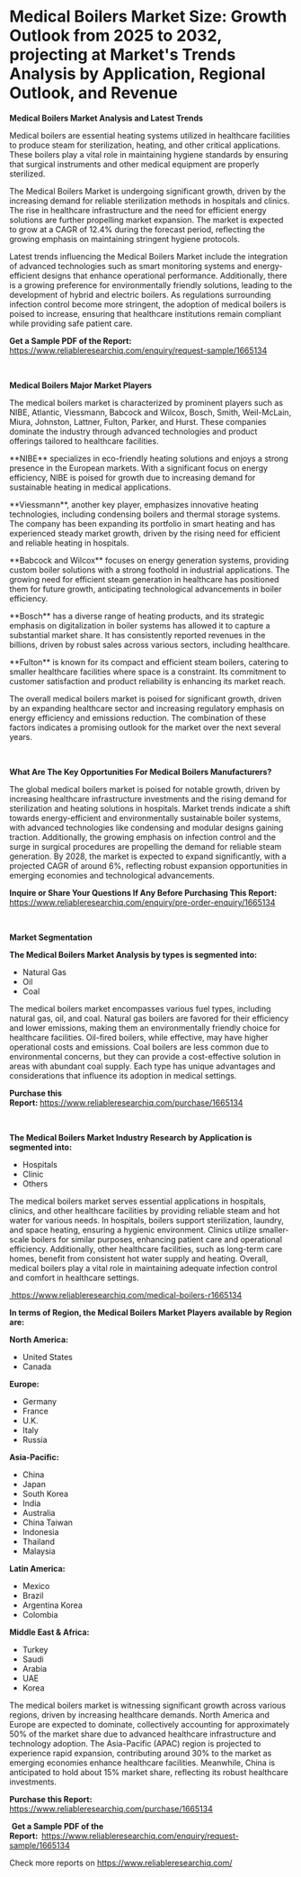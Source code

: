 <p><h1>Medical Boilers Market Size: Growth Outlook from 2025 to 2032, projecting at Market's Trends Analysis by Application, Regional Outlook, and Revenue</h1></p><p><strong>Medical Boilers Market Analysis and Latest Trends</strong></p>
<p><p>Medical boilers are essential heating systems utilized in healthcare facilities to produce steam for sterilization, heating, and other critical applications. These boilers play a vital role in maintaining hygiene standards by ensuring that surgical instruments and other medical equipment are properly sterilized.</p><p>The Medical Boilers Market is undergoing significant growth, driven by the increasing demand for reliable sterilization methods in hospitals and clinics. The rise in healthcare infrastructure and the need for efficient energy solutions are further propelling market expansion. The market is expected to grow at a CAGR of 12.4% during the forecast period, reflecting the growing emphasis on maintaining stringent hygiene protocols.</p><p>Latest trends influencing the Medical Boilers Market include the integration of advanced technologies such as smart monitoring systems and energy-efficient designs that enhance operational performance. Additionally, there is a growing preference for environmentally friendly solutions, leading to the development of hybrid and electric boilers. As regulations surrounding infection control become more stringent, the adoption of medical boilers is poised to increase, ensuring that healthcare institutions remain compliant while providing safe patient care.</p></p>
<p><strong>Get a Sample PDF of the Report:&nbsp;</strong> <a href="https://www.reliableresearchiq.com/enquiry/request-sample/1665134?utm_campaign=3109&utm_medium=2&utm_source=Github&utm_content=ia&utm_term=08032025&utm_id=medical-boilers">https://www.reliableresearchiq.com/enquiry/request-sample/1665134</a></p>
<p>&nbsp;</p>
<p><strong>Medical Boilers Major Market Players</strong></p>
<p><p>The medical boilers market is characterized by prominent players such as NIBE, Atlantic, Viessmann, Babcock and Wilcox, Bosch, Smith, Weil-McLain, Miura, Johnston, Lattner, Fulton, Parker, and Hurst. These companies dominate the industry through advanced technologies and product offerings tailored to healthcare facilities.</p><p>**NIBE** specializes in eco-friendly heating solutions and enjoys a strong presence in the European markets. With a significant focus on energy efficiency, NIBE is poised for growth due to increasing demand for sustainable heating in medical applications. </p><p>**Viessmann**, another key player, emphasizes innovative heating technologies, including condensing boilers and thermal storage systems. The company has been expanding its portfolio in smart heating and has experienced steady market growth, driven by the rising need for efficient and reliable heating in hospitals.</p><p>**Babcock and Wilcox** focuses on energy generation systems, providing custom boiler solutions with a strong foothold in industrial applications. The growing need for efficient steam generation in healthcare has positioned them for future growth, anticipating technological advancements in boiler efficiency.</p><p>**Bosch** has a diverse range of heating products, and its strategic emphasis on digitalization in boiler systems has allowed it to capture a substantial market share. It has consistently reported revenues in the billions, driven by robust sales across various sectors, including healthcare.</p><p>**Fulton** is known for its compact and efficient steam boilers, catering to smaller healthcare facilities where space is a constraint. Its commitment to customer satisfaction and product reliability is enhancing its market reach.</p><p>The overall medical boilers market is poised for significant growth, driven by an expanding healthcare sector and increasing regulatory emphasis on energy efficiency and emissions reduction. The combination of these factors indicates a promising outlook for the market over the next several years.</p></p>
<p>&nbsp;</p>
<p><strong>What Are The Key Opportunities For Medical Boilers Manufacturers?</strong></p>
<p><p>The global medical boilers market is poised for notable growth, driven by increasing healthcare infrastructure investments and the rising demand for sterilization and heating solutions in hospitals. Market trends indicate a shift towards energy-efficient and environmentally sustainable boiler systems, with advanced technologies like condensing and modular designs gaining traction. Additionally, the growing emphasis on infection control and the surge in surgical procedures are propelling the demand for reliable steam generation. By 2028, the market is expected to expand significantly, with a projected CAGR of around 6%, reflecting robust expansion opportunities in emerging economies and technological advancements.</p></p>
<p><strong>Inquire or Share Your Questions If Any Before Purchasing This Report:</strong> <a href="https://www.reliableresearchiq.com/enquiry/pre-order-enquiry/1665134?utm_campaign=3109&utm_medium=2&utm_source=Github&utm_content=ia&utm_term=08032025&utm_id=medical-boilers">https://www.reliableresearchiq.com/enquiry/pre-order-enquiry/1665134</a></p>
<p>&nbsp;</p>
<p><strong>Market Segmentation</strong></p>
<p><strong>The Medical Boilers Market Analysis by types is segmented into:</strong></p>
<p><ul><li>Natural Gas</li><li>Oil</li><li>Coal</li></ul></p>
<p><p>The medical boilers market encompasses various fuel types, including natural gas, oil, and coal. Natural gas boilers are favored for their efficiency and lower emissions, making them an environmentally friendly choice for healthcare facilities. Oil-fired boilers, while effective, may have higher operational costs and emissions. Coal boilers are less common due to environmental concerns, but they can provide a cost-effective solution in areas with abundant coal supply. Each type has unique advantages and considerations that influence its adoption in medical settings.</p></p>
<p><strong>Purchase this Report:&nbsp;</strong><a href="https://www.reliableresearchiq.com/purchase/1665134?utm_campaign=3109&utm_medium=2&utm_source=Github&utm_content=ia&utm_term=08032025&utm_id=medical-boilers">https://www.reliableresearchiq.com/purchase/1665134</a></p>
<p>&nbsp;</p>
<p><strong>The Medical Boilers Market Industry Research by Application is segmented into:</strong></p>
<p><ul><li>Hospitals</li><li>Clinic</li><li>Others</li></ul></p>
<p><p>The medical boilers market serves essential applications in hospitals, clinics, and other healthcare facilities by providing reliable steam and hot water for various needs. In hospitals, boilers support sterilization, laundry, and space heating, ensuring a hygienic environment. Clinics utilize smaller-scale boilers for similar purposes, enhancing patient care and operational efficiency. Additionally, other healthcare facilities, such as long-term care homes, benefit from consistent hot water supply and heating. Overall, medical boilers play a vital role in maintaining adequate infection control and comfort in healthcare settings.</p></p>
<p><a href="https://www.reliableresearchiq.com/medical-boilers-r1665134?utm_campaign=3109&utm_medium=2&utm_source=Github&utm_content=ia&utm_term=08032025&utm_id=medical-boilers">&nbsp;https://www.reliableresearchiq.com/medical-boilers-r1665134</a></p>
<p><strong>In terms of Region, the Medical Boilers Market Players available by Region are:</strong></p>
<p>
    <p> <strong> North America: </strong>
        <ul>
            <li>United States</li>
            <li>Canada</li>
        </ul>
        </p> 
    <p> <strong> Europe: </strong>
        <ul>
            <li>Germany</li>
            <li>France</li>
            <li>U.K.</li>
            <li>Italy</li>
            <li>Russia</li>
        </ul>
        </p> 
    <p> <strong> Asia-Pacific: </strong>
        <ul>
            <li>China</li>
            <li>Japan</li>
            <li>South Korea</li>
            <li>India</li>
            <li>Australia</li>
            <li>China Taiwan</li>
            <li>Indonesia</li>
            <li>Thailand</li>
            <li>Malaysia</li>
        </ul>
        </p> 
    <p> <strong> Latin America: </strong>
        <ul>
            <li>Mexico</li>
            <li>Brazil</li>
            <li>Argentina Korea</li>
            <li>Colombia</li>
        </ul>
        </p> 
    <p> <strong> Middle East & Africa: </strong>
        <ul>
            <li>Turkey</li>
            <li>Saudi</li>
            <li>Arabia</li>
            <li>UAE</li>
            <li>Korea</li>
        </ul>
    </p>
    </p>
<p><p>The medical boilers market is witnessing significant growth across various regions, driven by increasing healthcare demands. North America and Europe are expected to dominate, collectively accounting for approximately 50% of the market share due to advanced healthcare infrastructure and technology adoption. The Asia-Pacific (APAC) region is projected to experience rapid expansion, contributing around 30% to the market as emerging economies enhance healthcare facilities. Meanwhile, China is anticipated to hold about 15% market share, reflecting its robust healthcare investments.</p></p>
<p><strong>Purchase this Report: </strong><a href="https://www.reliableresearchiq.com/purchase/1665134?utm_campaign=3109&utm_medium=2&utm_source=Github&utm_content=ia&utm_term=08032025&utm_id=medical-boilers">https://www.reliableresearchiq.com/purchase/1665134</a></p>
<p>&nbsp;<strong>Get a Sample PDF of the Report:&nbsp;&nbsp;</strong><a href="https://www.reliableresearchiq.com/enquiry/request-sample/1665134?utm_campaign=3109&utm_medium=2&utm_source=Github&utm_content=ia&utm_term=08032025&utm_id=medical-boilers">https://www.reliableresearchiq.com/enquiry/request-sample/1665134</a></p>
<p><strong></strong></p>
<p>Check more reports on <a href="https://www.reliableresearchiq.com/?utm_campaign=3109&utm_medium=2&utm_source=Github&utm_content=ia&utm_term=08032025&utm_id=medical-boilers">https://www.reliableresearchiq.com/</a></p>